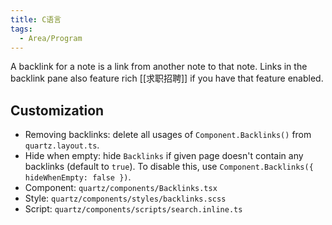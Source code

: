 ```yaml
---
title: C语言
tags:
  - Area/Program
---
```


A backlink for a note is a link from another note to that note. Links in the backlink pane also feature rich [[求职招聘]] if you have that feature enabled.

## Customization

- Removing backlinks: delete all usages of `Component.Backlinks()` from `quartz.layout.ts`.
- Hide when empty: hide `Backlinks` if given page doesn't contain any backlinks (default to `true`). To disable this, use `Component.Backlinks({ hideWhenEmpty: false })`.
- Component: `quartz/components/Backlinks.tsx`
- Style: `quartz/components/styles/backlinks.scss`
- Script: `quartz/components/scripts/search.inline.ts`
